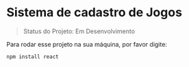 # Sistema de cadastro de Jogos

>Status do Projeto: Em Desenvolvimento

Para rodar esse projeto na sua máquina, por favor digite:

```
npm install react
```
